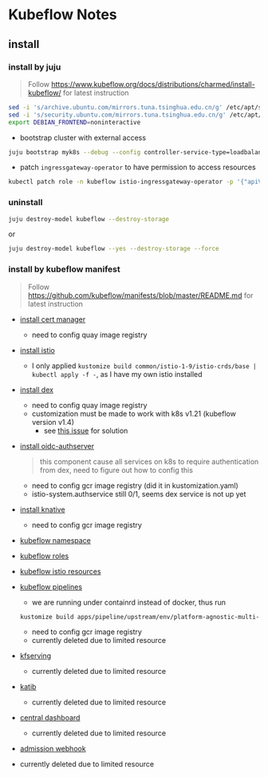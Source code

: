 # Kubeflow Notes

## install

### install by juju

> Follow https://www.kubeflow.org/docs/distributions/charmed/install-kubeflow/ for latest instruction

```bash
sed -i 's/archive.ubuntu.com/mirrors.tuna.tsinghua.edu.cn/g' /etc/apt/sources.list
sed -i 's/security.ubuntu.com/mirrors.tuna.tsinghua.edu.cn/g' /etc/apt/sources.list
export DEBIAN_FRONTEND=noninteractive
```

- bootstrap cluster with external access

```bash
juju bootstrap myk8s --debug --config controller-service-type=loadbalancer
```

- patch `ingressgateway-operator` to have permission to access resources

```bash
kubectl patch role -n kubeflow istio-ingressgateway-operator -p '{"apiVersion":"rbac.authorization.k8s.io/v1","kind":"Role","metadata":{"name":"istio-ingressgateway-operator"},"rules":[{"apiGroups":["*"],"resources":["*"],"verbs":["*"]}]}'
```

### uninstall

```bash
juju destroy-model kubeflow --destroy-storage
```

or

```bash
juju destroy-model kubeflow --yes --destroy-storage --force
```

### install by kubeflow manifest

> Follow <https://github.com/kubeflow/manifests/blob/master/README.md> for latest instruction

- [install cert manager](https://github.com/kubeflow/manifests/blob/master/README.md#cert-manager)
  - need to config quay image registry
- [install istio](https://github.com/kubeflow/manifests/blob/master/README.md#istio)
  - I only applied `kustomize build common/istio-1-9/istio-crds/base | kubectl apply -f -`, as I have my own istio installed
- [install dex](https://github.com/kubeflow/manifests/blob/master/README.md#dex)
  - need to config quay image registry
  - customization must be made to work with k8s v1.21 (kubeflow version v1.4)
    - see [this issue](https://github.com/dexidp/dex/issues/2082) for solution
- [install oidc-authserver](https://github.com/kubeflow/manifests/blob/master/README.md#oidc-authservice)
  > this component cause all services on k8s to require authentication from dex, need to figure out how to config this
  - need to config gcr image registry (did it in kustomization.yaml)
  - istio-system.authservice still 0/1, seems dex service is not up yet
- [install knative](https://github.com/kubeflow/manifests/blob/master/README.md#knative)
  - need to config gcr image registry
- [kubeflow namespace](https://github.com/kubeflow/manifests/blob/master/README.md#kubeflow-namespace)
- [kubeflow roles](https://github.com/kubeflow/manifests/blob/master/README.md#kubeflow-roles)
- [kubeflow istio resources](https://github.com/kubeflow/manifests/blob/master/README.md#kubeflow-istio-resources)
- [kubeflow pipelines](https://github.com/kubeflow/manifests/blob/master/README.md#kubeflow-istio-resources)
  - we are running under containrd instead of docker, thus run

  ```bash
  kustomize build apps/pipeline/upstream/env/platform-agnostic-multi-user-pns | kubectl apply -f -
  ```

  - need to config gcr image registry
  - currently deleted due to limited resource
- [kfserving](https://github.com/kubeflow/manifests/blob/master/README.md#kfserving)
  - currently deleted due to limited resource
- [katib](https://github.com/kubeflow/manifests/blob/master/README.md#kfserving)
  - currently deleted due to limited resource
- [central dashboard](https://github.com/kubeflow/manifests/blob/master/README.md#central-dashboard)
  - currently deleted due to limited resource
- [admission webhook](https://github.com/kubeflow/manifests/blob/master/README.md#admission-webhook)
  
- currently deleted due to limited resource
